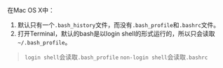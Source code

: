 在Mac OS X中：
1. 默认只有一个`.bash_history`文件，而没有`.bash_profile`和`.bashrc`文件。
2. 打开Terminal，默认的bash是以login shell的形式运行的，所以只会读取`~/.bash_profile`。

> `login shell`会读取`.bash_profile`
> `non-login shell`会读取`.bashrc`
